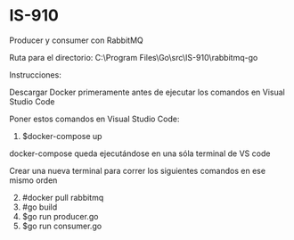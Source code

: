 # IS-910


Producer y consumer con RabbitMQ


Ruta para el directorio: C:\Program Files\Go\src\IS-910\rabbitmq-go


Instrucciones:


Descargar Docker primeramente antes de ejecutar los comandos en Visual Studio Code


Poner estos comandos en Visual Studio Code:


1.  $docker-compose up


docker-compose queda ejecutándose en una sóla terminal de VS code


Crear una nueva terminal para correr los siguientes comandos en ese mismo orden


2.  #docker pull rabbitmq
3.  #go build
4.  $go run producer.go
5.  $go run consumer.go
